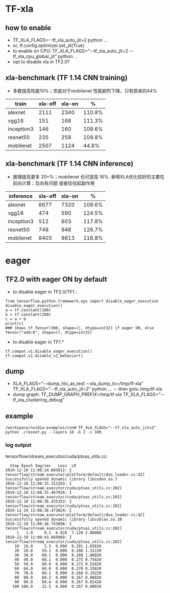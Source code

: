 # TF-xla
## how to enable
- TF_XLA_FLAGS=--tf_xla_auto_jit=2 python ... 
- or, tf.config.optimizer.set_jit(True)
- to enable on CPU: TF_XLA_FLAGS="--tf_xla_auto_jit=2 --tf_xla_cpu_global_jit" python ..
- opt to disable xla in TF2.0?

## xla-benchmark (TF 1.14 CNN training)
- 多数提高性能10%；但是对于mobilenet 性能剧烈下降，只有原来的44%

| train   |xla-off | xla-on | % |
| ------- | ------ | ------ | ------ |
| alexnet | 2111   | 2340   | 110.8% |
| vgg16   | 151    | 168    | 111.3% |
| inception3 | 146   | 160   | 109.6% |
| resnet50   | 235    | 258    | 109.8%|
| mobilenet   | 2507    | 1124    | 44.8%|

## xla-benchmark (TF 1.14 CNN inference)
- 推理提高更多 20+%；mobilenet 也可提高 16%. 表明XLA优化较好的主要在前向计算；后向有问题 或者往往起副作用

| inference   |xla-off | xla-on | % |
| ------- | ------ | ------ | ------ |
| alexnet | 6677   | 7320   | 109.6% |
| vgg16   | 474    | 590    | 124.5% |
| inception3 | 512   | 603   | 117.8% |
| resnet50   | 748    | 948    | 126.7%|
| mobilenet   | 8403    | 9813    | 116.8%|


# eager
## TF2.0 with eager ON by default
- to disable eager in TF2.0/TF1.:
```
from tensorflow.python.framework.ops import disable_eager_execution
disable_eager_execution()
a = tf.constant(100)
b = tf.constant(200)
c = a + b
print(c)
### shows tf.Tensor(300, shape=(), dtype=int32) if eager ON, else Tensor("add:0", shape=(), dtype=int32)
```
- to disable eager in TF1.*
```
tf.compat.v1.disable_eager_execution()
tf.compat.v1.disable_v2_behavior()
```

## dump
- XLA_FLAGS="--dump_hlo_as_text --xla_dump_to=/tmp/tf-xla" TF_XLA_FLAGS="--tf_xla_auto_jit=2" python ... 
-- then goto /tmp/tf-xla
- dump graph: TF_DUMP_GRAPH_PREFIX=/tmp/tf-xla TF_XLA_FLAGS="--tf_xla_clustering_debug"

## example
```/workspace/nvidia-examples/cnn# TF_XLA_FLAGS="--tf_xla_auto_jit=2" python ./resnet.py --layers 18 -b 2 -i 100```

### log output
tensorflow/stream_executor/cuda/ptxas_utils.cc:

```
  Step Epoch Img/sec   Loss  LR
2019-12-10 11:08:14.603812: I tensorflow/stream_executor/platform/default/dso_loader.cc:42] Successfully opened dynamic library libcudnn.so.7
2019-12-10 11:08:15.313293: I tensorflow/stream_executor/cuda/ptxas_utils.cc:202] 
2019-12-10 11:08:15.467916: I tensorflow/stream_executor/cuda/ptxas_utils.cc:202] 
2019-12-10 11:08:36.425353: I tensorflow/stream_executor/cuda/ptxas_utils.cc:202] 
2019-12-10 11:08:36.473024: I tensorflow/stream_executor/platform/default/dso_loader.cc:42] Successfully opened dynamic library libcublas.so.10
2019-12-10 11:08:36.743096: I tensorflow/stream_executor/cuda/ptxas_utils.cc:202] 
     1   1.0     0.1  6.828  7.120 2.00000
2019-12-10 11:08:43.669968: I tensorflow/stream_executor/cuda/ptxas_utils.cc:202] 
    10  10.0     2.5  0.000  0.291 1.65620
    20  20.0    59.1  0.000  0.286 1.31220
    30  30.0    60.1  0.000  0.280 1.00820
    40  40.0    60.1  0.000  0.275 0.74420
    50  50.0    60.0  0.000  0.272 0.52020
    60  60.0    60.0  0.000  0.270 0.33620
    70  70.0    60.2  0.000  0.268 0.19220
    80  80.0    60.2  0.000  0.267 0.08820
    90  90.0    60.4  0.000  0.267 0.02420
   100 100.0    32.5  0.000  0.267 0.00020



